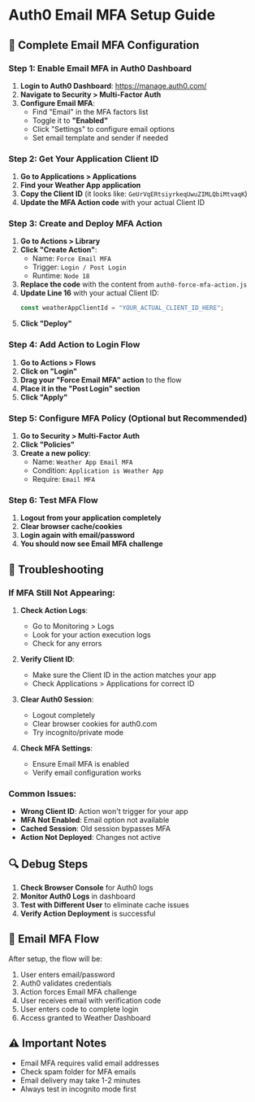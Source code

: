 # Auth0 Email MFA Setup Guide

## 🔐 Complete Email MFA Configuration

### Step 1: Enable Email MFA in Auth0 Dashboard

1. **Login to Auth0 Dashboard**: https://manage.auth0.com/
2. **Navigate to Security > Multi-Factor Auth**
3. **Configure Email MFA**:
   - Find "Email" in the MFA factors list
   - Toggle it to **"Enabled"**
   - Click "Settings" to configure email options
   - Set email template and sender if needed

### Step 2: Get Your Application Client ID

1. **Go to Applications > Applications**
2. **Find your Weather App application** 
3. **Copy the Client ID** (it looks like: `GeUrVqERtsiyrkeqUwuZIMLQbiMtvaqK`)
4. **Update the MFA Action code** with your actual Client ID

### Step 3: Create and Deploy MFA Action

1. **Go to Actions > Library**
2. **Click "Create Action"**:
   - Name: `Force Email MFA`
   - Trigger: `Login / Post Login`
   - Runtime: `Node 18`
3. **Replace the code** with the content from `auth0-force-mfa-action.js`
4. **Update Line 16** with your actual Client ID:
   ```javascript
   const weatherAppClientId = "YOUR_ACTUAL_CLIENT_ID_HERE";
   ```
5. **Click "Deploy"**

### Step 4: Add Action to Login Flow

1. **Go to Actions > Flows**
2. **Click on "Login"**
3. **Drag your "Force Email MFA" action** to the flow
4. **Place it in the "Post Login" section**
5. **Click "Apply"**

### Step 5: Configure MFA Policy (Optional but Recommended)

1. **Go to Security > Multi-Factor Auth**
2. **Click "Policies"**
3. **Create a new policy**:
   - Name: `Weather App Email MFA`
   - Condition: `Application is Weather App`
   - Require: `Email MFA`

### Step 6: Test MFA Flow

1. **Logout from your application completely**
2. **Clear browser cache/cookies**
3. **Login again with email/password**
4. **You should now see Email MFA challenge**

## 🚨 Troubleshooting

### If MFA Still Not Appearing:

1. **Check Action Logs**:
   - Go to Monitoring > Logs
   - Look for your action execution logs
   - Check for any errors

2. **Verify Client ID**:
   - Make sure the Client ID in the action matches your app
   - Check Applications > Applications for correct ID

3. **Clear Auth0 Session**:
   - Logout completely
   - Clear browser cookies for auth0.com
   - Try incognito/private mode

4. **Check MFA Settings**:
   - Ensure Email MFA is enabled
   - Verify email configuration works

### Common Issues:

- **Wrong Client ID**: Action won't trigger for your app
- **MFA Not Enabled**: Email option not available
- **Cached Session**: Old session bypasses MFA
- **Action Not Deployed**: Changes not active

## 🔍 Debug Steps

1. **Check Browser Console** for Auth0 logs
2. **Monitor Auth0 Logs** in dashboard
3. **Test with Different User** to eliminate cache issues
4. **Verify Action Deployment** is successful

## 📧 Email MFA Flow

After setup, the flow will be:
1. User enters email/password
2. Auth0 validates credentials
3. Action forces Email MFA challenge
4. User receives email with verification code
5. User enters code to complete login
6. Access granted to Weather Dashboard

## ⚠️ Important Notes

- Email MFA requires valid email addresses
- Check spam folder for MFA emails
- Email delivery may take 1-2 minutes
- Always test in incognito mode first
